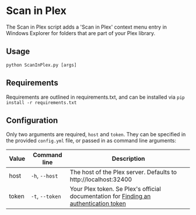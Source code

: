 # Scan in Plex

The Scan in Plex script adds a 'Scan in Plex' context menu entry in Windows Explorer for folders that are part of your Plex library.

## Usage

`python ScanInPlex.py [args]`

## Requirements

Requirements are outlined in requirements.txt, and can be installed via `pip install -r requirements.txt`

## Configuration

Only two arguments are required, `host` and `token`. They can be specified in the provided `config.yml` file, or passed in as command line arguments:

Value | Command line | Description
---|---|---
host | `-h`, `--host` | The host of the Plex server. Defaults to http://localhost:32400
token | `-t`, `--token` | Your Plex token. Se Plex's official documentation for [Finding an authentication token](https://support.plex.tv/articles/204059436-finding-an-authentication-token-x-plex-token/)
